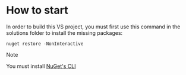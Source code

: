 # How to start

In order to build this VS project, you must first use this command in the solutions folder to install the
missing packages:

```batch
nuget restore -NonInteractive
```

> [!NOTE]
> You must install
> [NuGet's CLI](https://learn.microsoft.com/en-us/nuget/reference/nuget-exe-cli-reference?tabs=windows#installing-nugetexe)
